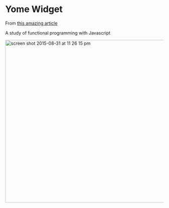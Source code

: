 # Yome Widget
From [this amazing article](http://rigsomelight.com/2015/06/09/straightforward-live-functional-javascript-building-the-yome-widget.html)

A study of functional programming with Javascript

<img width="518" alt="screen shot 2015-08-31 at 11 26 15 pm" src="https://cloud.githubusercontent.com/assets/566971/9594892/cb01e034-5037-11e5-9c3c-813624276efd.png">
